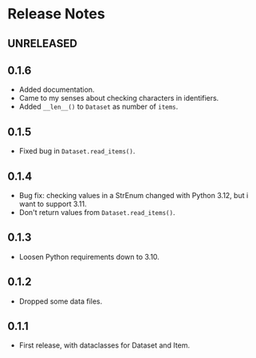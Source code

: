 # Release Notes

## UNRELEASED

## 0.1.6

- Added documentation. 
- Came to my senses about checking characters in identifiers.
- Added `__len__()` to `Dataset` as number of `items`. 

## 0.1.5

- Fixed bug in `Dataset.read_items()`. 

## 0.1.4

- Bug fix: checking values in a StrEnum changed with Python 3.12, but
  i want to support 3.11. 
- Don't return values from `Dataset.read_items()`. 

## 0.1.3

- Loosen Python requirements down to 3.10. 

## 0.1.2

- Dropped some data files.

## 0.1.1

- First release, with dataclasses for Dataset and Item. 
